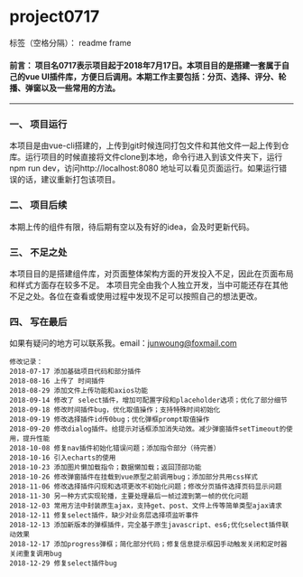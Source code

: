 ﻿# project0717

标签（空格分隔）： readme frame

#### 前言： 项目名0717表示项目起于2018年7月17日。本项目目的是搭建一套属于自己的vue UI插件库，方便日后调用。本期工作主要包括：分页、选择、评分、轮播、弹窗以及一些常用的方法。
---
### 一、 项目运行
本项目是由vue-cli搭建的，上传到git时候连同打包文件和其他文件一起上传到仓库。运行项目的时候直接将文件clone到本地，命令行进入到该文件夹下，运行npm run dev，访问http://localhost:8080 地址可以看见页面运行。如果运行错误的话，建议重新打包该项目。
### 二、 项目后续
本期上传的组件有限，待后期有空以及有好的idea，会及时更新代码。
### 三、 不足之处
本项目目的是搭建组件库，对页面整体架构方面的开发投入不足，因此在页面布局和样式方面存在较多不足。
本项目完全由我个人独立开发，当中可能还存在其他不足之处。各位在查看或使用过程中发现不足可以按照自己的想法更改。

### 四、 写在最后
如果有疑问的地方可以联系我。email：junwoung@foxmail.com 

```
修改记录：
2018-07-17 添加基础项目代码和部分插件
2018-08-16 上传了 时间插件
2018-08-29 添加文件上传功能和axios功能
2018-09-14 修改了 select插件，增加可配置字段和placeholder选项；优化了部分细节
2018-09-18 修改时间插件bug，优化取值操作；支持特殊时间初始化
2018-09-19 修改选择插件id传0bug；优化弹框prompt取值操作
2018-09-20 修改dialog插件。给提示对话框添加消失动效。减少弹窗插件setTimeout的使用，提升性能
2018-10-08 修复nav插件初始化错误问题；添加指令部分（待完善）
2018-10-16 引入echarts的使用
2018-10-23 添加图片懒加载指令；数据懒加载；返回顶部功能
2018-10-26 修改弹窗插件在挂载到vue原型之前调用bug；添加部分共用css样式
2018-11-06 修改选择插件闪现和选项更改不初始化问题；修改分页插件选择页码显示问题
2018-11-30 另一种方式实现轮播，主要处理最后一帧过渡到第一帧的优化问题
2018-12-03 常用方法中封装原生ajax，支持get、post、文件上传等简单类型ajax请求
2018-12-11 修复select插件，缺少对业务层选择项监听事件
2018-12-13 添加新版本的弹框插件，完全基于原生javascript、es6;优化select插件联动效果
2018-12-17 添加progress弹框；简化部分代码；修复信息提示框因手动触发关闭和定时器关闭重复调用bug
2018-12-29 修复select插件bug
```





